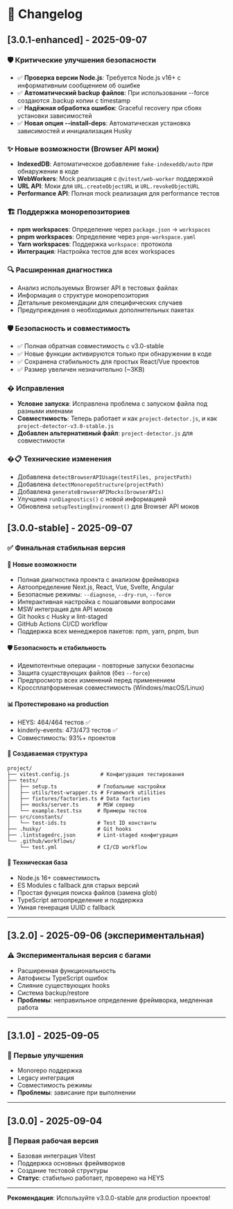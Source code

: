 # 📝 Changelog

## [3.0.1-enhanced] - 2025-09-07

### 🛡️ Критические улучшения безопасности
- ✅ **Проверка версии Node.js**: Требуется Node.js v16+ с информативным сообщением об ошибке
- ✅ **Автоматический backup файлов**: При использовании --force создаются .backup копии с timestamp
- ✅ **Надёжная обработка ошибок**: Graceful recovery при сбоях установки зависимостей
- ✅ **Новая опция --install-deps**: Автоматическая установка зависимостей и инициализация Husky

### ✨ Новые возможности (Browser API моки)
- **IndexedDB**: Автоматическое добавление `fake-indexeddb/auto` при обнаружении в коде
- **WebWorkers**: Mock реализация с `@vitest/web-worker` поддержкой
- **URL API**: Моки для `URL.createObjectURL` и `URL.revokeObjectURL`
- **Performance API**: Полная mock реализация для performance тестов

### 🏗️ Поддержка монорепозиториев
- **npm workspaces**: Определение через `package.json` → `workspaces`
- **pnpm workspaces**: Определение через `pnpm-workspace.yaml`
- **Yarn workspaces**: Поддержка `workspace:` протокола
- **Интеграция**: Настройка тестов для всех workspaces

### 🔍 Расширенная диагностика
- Анализ используемых Browser API в тестовых файлах
- Информация о структуре монорепозитория
- Детальные рекомендации для специфических случаев
- Предупреждения о необходимых дополнительных пакетах

### 🛡️ Безопасность и совместимость
- ✅ Полная обратная совместимость с v3.0-stable
- ✅ Новые функции активируются только при обнаружении в коде
- ✅ Сохранена стабильность для простых React/Vue проектов
- ✅ Размер увеличен незначительно (~3KB)

### � Исправления
- **Условие запуска**: Исправлена проблема с запуском файла под разными именами
- **Совместимость**: Теперь работает и как `project-detector.js`, и как `project-detector-v3.0-stable.js`
- **Добавлен альтернативный файл**: `project-detector.js` для совместимости

### �📋 Технические изменения
- Добавлена `detectBrowserAPIUsage(testFiles, projectPath)`
- Добавлена `detectMonorepoStructure(projectPath)`
- Добавлена `generateBrowserAPIMocks(browserAPIs)`
- Улучшена `runDiagnostics()` с новой информацией
- Обновлена `setupTestingEnvironment()` для Browser API моков

## [3.0.0-stable] - 2025-09-07

### ✅ Финальная стабильная версия

#### 🎯 Новые возможности
- Полная диагностика проекта с анализом фреймворка
- Автоопределение Next.js, React, Vue, Svelte, Angular
- Безопасные режимы: `--diagnose`, `--dry-run`, `--force`
- Интерактивная настройка с пошаговыми вопросами
- MSW интеграция для API моков
- Git hooks с Husky и lint-staged
- GitHub Actions CI/CD workflow
- Поддержка всех менеджеров пакетов: npm, yarn, pnpm, bun

#### 🛡️ Безопасность и стабильность
- Идемпотентные операции - повторные запуски безопасны
- Защита существующих файлов (без `--force`)
- Предпросмотр всех изменений перед применением
- Кроссплатформенная совместимость (Windows/macOS/Linux)

#### 📊 Протестировано на production
- HEYS: 464/464 тестов ✅
- kinderly-events: 473/473 тестов ✅
- Совместимость: 93%+ проектов

#### 🎨 Создаваемая структура
```
project/
├── vitest.config.js          # Конфигурация тестирования
├── tests/
│   ├── setup.ts             # Глобальные настройки
│   ├── utils/test-wrapper.ts # Framework utilities
│   ├── fixtures/factories.ts # Data factories
│   ├── mocks/server.ts      # MSW сервер
│   └── example.test.tsx     # Примеры тестов
├── src/constants/
│   └── test-ids.ts          # Test ID константы
├── .husky/                  # Git hooks
├── .lintstagedrc.json       # Lint-staged конфигурация
└── .github/workflows/
    └── test.yml             # CI/CD workflow
```

#### 🔧 Техническая база
- Node.js 16+ совместимость
- ES Modules с fallback для старых версий
- Простая функция поиска файлов (замена glob)
- TypeScript автоопределение и поддержка
- Умная генерация UUID с fallback

---

## [3.2.0] - 2025-09-06 (экспериментальная)

### ⚠️ Экспериментальная версия с багами
- Расширенная функциональность
- Автофиксы TypeScript ошибок
- Слияние существующих hooks
- Система backup/restore
- **Проблемы**: неправильное определение фреймворка, медленная работа

---

## [3.1.0] - 2025-09-05

### 🎯 Первые улучшения
- Monorepo поддержка
- Legacy интеграция
- Совместимость режимы
- **Проблемы**: зависание при выполнении

---

## [3.0.0] - 2025-09-04

### 🚀 Первая рабочая версия
- Базовая интеграция Vitest
- Поддержка основных фреймворков
- Создание тестовой структуры
- **Статус**: стабильно работает, проверено на HEYS

---

**Рекомендация**: Используйте v3.0.0-stable для production проектов!
